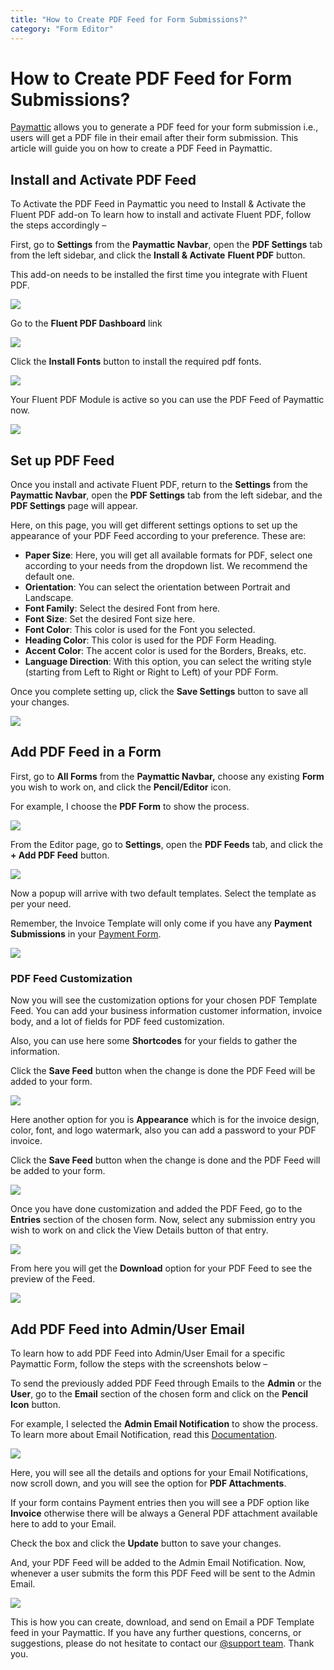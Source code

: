 ```yaml
---
title: "How to Create PDF Feed for Form Submissions?"
category: "Form Editor"
---
```


# How to Create PDF Feed for Form Submissions?

[Paymattic](https://paymattic.com/) allows you to generate a PDF feed for your form submission i.e., users will get a PDF file in their email after their form submission. This article will guide you on how to create a PDF Feed in Paymattic.

## Install and Activate PDF Feed

To Activate the PDF Feed in Paymattic you need to Install &amp; Activate the Fluent PDF add-on To learn how to install and activate Fluent PDF, follow the steps accordingly –

First, go to **Settings** from the **Paymattic Navbar**, open the **PDF Settings** tab from the left sidebar, and click the **Install &amp; Activate** **Fluent PDF** button.

This add-on needs to be installed the first time you integrate with Fluent PDF.

![](/images/form-editor/how-to-create-pdf-feed-for-form-submissions/Install-Activate-Fluent-PDF--scaled.webp)

Go to the **Fluent PDF Dashboard** link

![](/images/form-editor/how-to-create-pdf-feed-for-form-submissions/Go-to-fluent-pdf-dashboard-link-scaled.webp)

Click the **Install Fonts** button to install the required pdf fonts.

![](/images/form-editor/how-to-create-pdf-feed-for-form-submissions/Install-Fonts.webp)

Your Fluent PDF Module is active so you can use the PDF Feed of Paymattic now.

![](/images/form-editor/how-to-create-pdf-feed-for-form-submissions/PDF-Module.webp)

## Set up PDF Feed

Once you install and activate Fluent PDF, return to the **Settings** from the **Paymattic Navbar**, open the **PDF Settings** tab from the left sidebar, and the **PDF Settings** page will appear.

Here, on this page, you will get different settings options to set up the appearance of your PDF Feed according to your preference. These are:
- **Paper Size**: Here, you will get all available formats for PDF, select one according to your needs from the dropdown list. We recommend the default one.
- **Orientation**: You can select the orientation between Portrait and Landscape.
- **Font Family**: Select the desired Font from here.
- **Font Size**: Set the desired Font size here.
- **Font Color**: This color is used for the Font you selected.
- **Heading Color**: This color is used for the PDF Form Heading.
- **Accent Color**: The accent color is used for the Borders, Breaks, etc.
- **Language Direction**: With this option, you can select the writing style (starting from Left to Right or Right to Left) of your PDF Form.

Once you complete setting up, click the **Save Settings** button to save all your changes.

![](/images/form-editor/how-to-create-pdf-feed-for-form-submissions/PDF-Settings-page-scaled.webp)

## Add PDF Feed in a Form

First, go to **All Forms** from the **Paymattic Navbar,** choose any existing **Form** you wish to work on, and click the **Pencil/Editor** icon.

For example, I choose the **PDF Form** to show the process.

![](/images/form-editor/how-to-create-pdf-feed-for-form-submissions/Open-desired-form-scaled.webp)

From the Editor page, go to **Settings**, open the **PDF Feeds** tab, and click the **+ Add PDF Feed** button.

![](/images/form-editor/how-to-create-pdf-feed-for-form-submissions/Add-PDF-Feed-button-scaled.webp)

Now a popup will arrive with two default templates. Select the template as per your need.

Remember, the Invoice Template will only come if you have any **Payment Submissions** in your [Payment Form](/how-to-create-your-first-payment-form-in-a-minute-and-accept-payments-with-paymattic).

![](/images/form-editor/how-to-create-pdf-feed-for-form-submissions/Invoice-template.webp)

### PDF Feed Customization

Now you will see the customization options for your chosen PDF Template Feed. You can add your business information customer information, invoice body, and a lot of fields for PDF feed customization.

Also, you can use here some **Shortcodes** for your fields to gather the information.

Click the **Save Feed** button when the change is done the PDF Feed will be added to your form.

![](/images/form-editor/how-to-create-pdf-feed-for-form-submissions/PDF-Contents-page.webp)

Here another option for you is **Appearance** which is for the invoice design, color, font, and logo watermark, also you can add a password to your PDF invoice.

Click the **Save Feed** button when the change is done and the PDF Feed will be added to your form.

![](/images/form-editor/how-to-create-pdf-feed-for-form-submissions/Appearance-page.webp)

Once you have done customization and added the PDF Feed, go to the **Entries** section of the chosen form. 
Now, select any submission entry you wish to work on and click the View Details button of that entry.

![](/images/form-editor/how-to-create-pdf-feed-for-form-submissions/Entries-View-Details-scaled.webp)

From here you will get the **Download** option for your PDF Feed to see the preview of the Feed.

![](/images/form-editor/how-to-create-pdf-feed-for-form-submissions/Pdf-download-option-scaled.webp)

## Add PDF Feed into Admin/User Email

To learn how to add PDF Feed into Admin/User Email for a specific Paymattic Form, follow the steps with the screenshots below –

To send the previously added PDF Feed through Emails to the **Admin** or the **User**, go to the **Email** section of the chosen form and click on the **Pencil Icon** button.

For example, I selected the **Admin Email Notification** to show the process. To learn more about Email Notification, read this [Documentation](/how-to-setup-email-notifications-in-paymattic-wordpress-plugin).

![](/images/form-editor/how-to-create-pdf-feed-for-form-submissions/Email-Notifications-scaled.webp)

Here, you will see all the details and options for your Email Notifications, now scroll down, and you will see the option for **PDF Attachments**.

If your form contains Payment entries then you will see a PDF option like **Invoice** otherwise there will be always a General PDF attachment available here to add to your Email.

Check the box and click the **Update** button to save your changes.

And, your PDF Feed will be added to the Admin Email Notification. Now, whenever a user submits the form this PDF Feed will be sent to the Admin Email.

![](/images/form-editor/how-to-create-pdf-feed-for-form-submissions/Check-the-PDF-Attachments-section-scaled.webp)

This is how you can create, download, and send on Email a PDF Template feed in your Paymattic. 
If you have any further questions, concerns, or suggestions, please do not hesitate to contact our [@support team](https://wpmanageninja.com/support-tickets/?utm_source=wpmn&utm_medium=home&utm_campaign=site#/). Thank you.